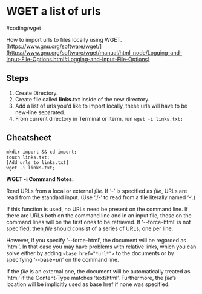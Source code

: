 # WGET a list of urls
#coding/wget

How to import urls to files locally using WGET. [https://www.gnu.org/software/wget/](https://www.gnu.org/software/wget/manual/html_node/Logging-and-Input-File-Options.html#Logging-and-Input-File-Options)

## Steps

1. Create Directory.
2. Create file called **links.txt** inside of the new directory.
3. Add a list of urls you'd like to import locally, these urls will have to be new-line separated.
4. From current directory in Terminal or Iterm, run `wget -i links.txt;`

## Cheatsheet

```
mkdir import && cd import;
touch links.txt;
[Add urls to links.txt]
wget -i links.txt;
```

**WGET -i Command Notes:**

Read URLs from a local or external *file*. If ‘-’ is specified as *file*, URLs are read from the standard input. (Use ‘./-’ to read from a file literally named ‘-’.)

If this function is used, no URLs need be present on the command line. If there are URLs both on the command line and in an input file, those on the command lines will be the first ones to be retrieved. If ‘--force-html’ is not specified, then *file* should consist of a series of URLs, one per line.

However, if you specify ‘--force-html’, the document will be regarded as ‘html’. In that case you may have problems with relative links, which you can solve either by adding `<base href="*url*">` to the documents or by specifying ‘--base=*url*’ on the command line.

If the *file* is an external one, the document will be automatically treated as ‘html’ if the Content-Type matches ‘text/html’. Furthermore, the *file*’s location will be implicitly used as base href if none was specified.
